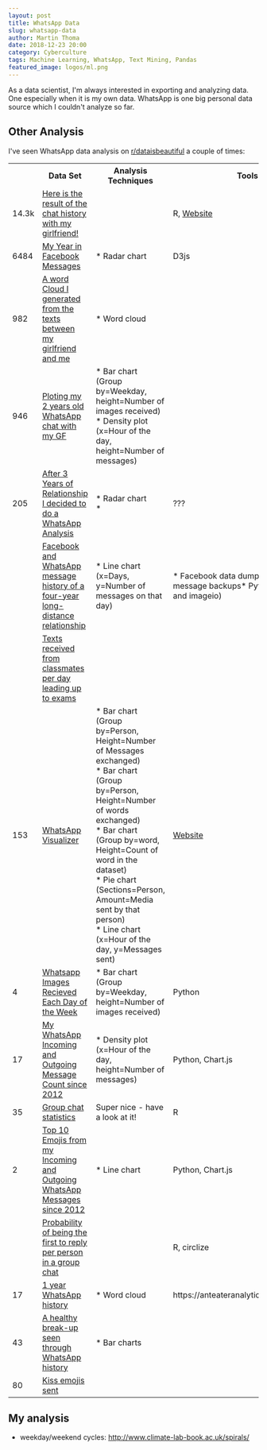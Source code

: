 ```yaml
---
layout: post
title: WhatsApp Data
slug: whatsapp-data
author: Martin Thoma
date: 2018-12-23 20:00
category: Cyberculture
tags: Machine Learning, WhatsApp, Text Mining, Pandas
featured_image: logos/ml.png
---
```

As a data scientist, I'm always interested in exporting and analyzing data. One
especially when it is my own data. WhatsApp is one big personal data source
which I couldn't analyze so far.


## Other Analysis

I've seen WhatsApp data analysis on [r/dataisbeautiful](https://www.reddit.com/r/dataisbeautiful/)
a couple of times:

<table>
    <tr>
        <th></th>
        <th>Data Set</th>
        <th>Analysis Techniques</th>
        <th>Tools</th>
    </tr>
    <tr>
        <td>14.3k</td>
        <td><a href="https://www.reddit.com/r/dataisbeautiful/comments/8fl589/i_built_a_tool_to_visualize_whatsapp_chats_here/">Here is the result of the chat history with my girlfriend!</a></td>
        <td></td>
        <td>R, <a href="https://chatanalyzer.moritzwolf.com/">Website</a></td>
    </tr>
    <tr>
        <td>6484</td>
        <td><a href="https://www.reddit.com/r/dataisbeautiful/comments/5pi9sn/my_year_in_facebook_messages_created_with_d3js_oc/">My Year in Facebook Messages</a></td>
        <td>*&nbsp;Radar chart</td>
        <td>D3js</td>
    </tr>
    <tr>
        <td>982</td>
        <td><a href="https://www.reddit.com/r/dataisbeautiful/comments/8bh5tx/a_word_cloud_i_generated_from_the_texts_between/">A word Cloud I generated from the texts between my girlfriend and me</a></td>
        <td>* Word cloud</td>
        <td></td>
    </tr>
    <tr>
        <td>946</td>
        <td><a href="https://www.reddit.com/r/dataisbeautiful/comments/64s3hg/ploting_my_2_years_old_whatsapp_chat_with_my_gf_oc/">Ploting my 2 years old WhatsApp chat with my GF</a></td>
        <td>* Bar chart (Group by=Weekday, height=Number of images received)<br/>* Density plot (x=Hour of the day, height=Number of messages)</td>
        <td></td>
    </tr>
    <tr>
        <td>205</td>
        <td><a href="https://www.reddit.com/r/dataisbeautiful/comments/8ogo4w/after_3_years_of_relationship_i_decided_to_do_a/">After 3 Years of Relationship I decided to do a WhatsApp Analysis</a></td>
        <td>* Radar chart<br/>*&nbsp;</td>
        <td>???</td>
    </tr>
    <tr>
        <td></td>
        <td><a href="https://www.reddit.com/r/dataisbeautiful/comments/a8nwkg/oc_facebook_and_whatsapp_message_history_of_a/">Facebook and WhatsApp message history of a four-year long-distance relationship</a></td>
        <td>* Line chart (x=Days, y=Number of messages on that day)</td>
        <td>*&nbsp;Facebook data dump and WhatsApp message backups*&nbsp;Python (matplotlib and imageio)</td>
    </tr>
    <tr>
        <td></td>
        <td><a href="https://www.reddit.com/r/dataisbeautiful/comments/a8gwn0/oc_texts_received_from_classmates_per_day_leading/">Texts received from classmates per day leading up to exams</a></td>
        <td></td>
        <td></td>
    </tr>
    <tr>
        <td>153</td>
        <td><a href="https://www.reddit.com/r/dataisbeautiful/comments/a6ieu6/oc_whatsapp_visualizer_i_made_a_webpage_to/">WhatsApp Visualizer</a></td>
        <td>* Bar chart (Group by=Person, Height=Number of Messages exchanged)<br/>* Bar chart (Group by=Person, Height=Number of words exchanged)<br/>* Bar chart (Group by=word, Height=Count of word in the dataset)<br/>* Pie chart (Sections=Person, Amount=Media sent by that person)<br/>* Line chart (x=Hour of the day, y=Messages sent)</td>
        <td><a href="https://ameyrk.me/whatsapp-visualizer/">Website</a></td>
    </tr>
    <tr>
        <td>4</td>
        <td><a href="https://www.reddit.com/r/dataisbeautiful/comments/88le7m/whatsapp_images_recieved_each_day_of_the_weekoc/">Whatsapp Images Recieved Each Day of the Week</a></td>
        <td>* Bar chart (Group by=Weekday, height=Number of images received)</td>
        <td>Python</td>
    </tr>
    <tr>
        <td>17</td>
        <td><a href="https://www.reddit.com/r/dataisbeautiful/comments/8uqtpm/my_whatsapp_incoming_and_outgoing_message_count/">My WhatsApp Incoming and Outgoing Message Count since 2012</a></td>
        <td>* Density plot (x=Hour of the day, height=Number of messages)</td>
        <td>Python, Chart.js</td>
    </tr>
    <tr>
        <td>35</td>
        <td><a href="https://www.reddit.com/r/dataisbeautiful/comments/83m11s/group_chat_statistics_oc/">Group chat statistics</a></td>
        <td>Super nice - have a look at it!</td>
        <td>R</td>
    </tr>
    <tr>
        <td>2</td>
        <td><a href="https://www.reddit.com/r/dataisbeautiful/comments/8x1tdc/top_10_emojis_from_my_incoming_and_outgoing/">Top 10 Emojis from my Incoming and Outgoing WhatsApp Messages since 2012</a></td>
        <td>* Line chart</td>
        <td>Python, Chart.js</td>
    </tr>
    <tr>
        <td></td>
        <td><a href="https://www.reddit.com/r/dataisbeautiful/comments/82z6yk/probability_of_being_the_first_to_reply_per/">Probability of being the first to reply per person in a group chat</a></td>
        <td></td>
        <td>R,&nbsp;circlize</td>
    </tr>
    <tr>
        <td>17</td>
        <td><a href="https://www.reddit.com/r/dataisbeautiful/comments/9qjr5p/oc_we_just_broke_up_after_1_year_and_it_hurts_our/">1 year WhatsApp history</a></td>
        <td>* Word cloud</td>
        <td>https://anteateranalytics.com/whatsapp</td>
    </tr>
    <tr>
        <td>43</td>
        <td><a href="https://www.reddit.com/r/dataisbeautiful/comments/9v5okd/a_healthy_breakup_seen_through_whatsapp_history_oc/">A healthy break-up seen through WhatsApp history</a></td>
        <td>* Bar charts</td>
        <td></td>
    </tr>
    <tr>
        <td>80</td>
        <td><a href="https://www.reddit.com/r/dataisbeautiful/comments/99qbqf/kiss_emojis_sent_during_two_month_fling_with_a/">Kiss emojis sent</a></td>
        <td></td>
        <td></td>
    </tr>
</table>

## My analysis

* weekday/weekend cycles: http://www.climate-lab-book.ac.uk/spirals/
